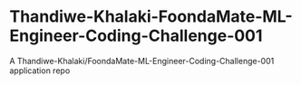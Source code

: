 # Thandiwe-Khalaki-FoondaMate-ML-Engineer-Coding-Challenge-001
A Thandiwe-Khalaki/FoondaMate-ML-Engineer-Coding-Challenge-001 application repo
